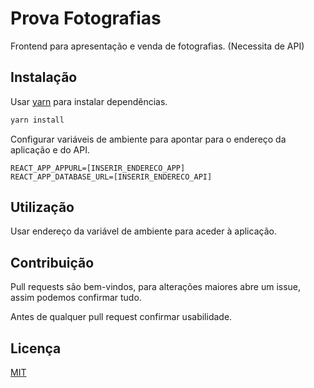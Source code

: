 # Prova Fotografias

Frontend para apresentação e venda de fotografias. (Necessita de API)

## Instalação

Usar [yarn](https://yarnpkg.com/) para instalar dependências.

```bash
yarn install
```

Configurar variáveis de ambiente para apontar para o endereço da aplicação e do API.

```
REACT_APP_APPURL=[INSERIR_ENDERECO_APP]
REACT_APP_DATABASE_URL=[INSERIR_ENDERECO_API]
```

## Utilização

Usar endereço da variável de ambiente para aceder à aplicação.

## Contribuição
Pull requests são bem-vindos, para alterações maiores abre um issue, assim podemos confirmar tudo.

Antes de qualquer pull request confirmar usabilidade.

## Licença
[MIT](https://choosealicense.com/licenses/mit/)